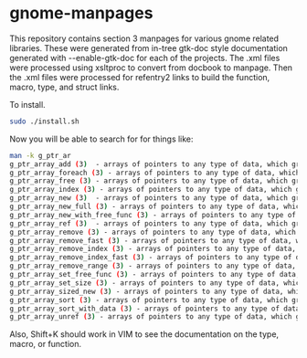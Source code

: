 # gnome-manpages

This repository contains section 3 manpages for various gnome related libraries.
These were generated from in-tree gtk-doc style documentation generated with --enable-gtk-doc for each of the projects.
The .xml files were processed using xsltproc to convert from docbook to manpage.
Then the .xml files were processed for refentry2 links to build the function, macro, type, and struct links.

To install.

```sh
sudo ./install.sh
```

Now you will be able to search for for things like:

```sh
man -k g_ptr_ar
g_ptr_array_add (3)  - arrays of pointers to any type of data, which grow automatically as new elements are added
g_ptr_array_foreach (3) - arrays of pointers to any type of data, which grow automatically as new elements are added
g_ptr_array_free (3) - arrays of pointers to any type of data, which grow automatically as new elements are added
g_ptr_array_index (3) - arrays of pointers to any type of data, which grow automatically as new elements are added
g_ptr_array_new (3)  - arrays of pointers to any type of data, which grow automatically as new elements are added
g_ptr_array_new_full (3) - arrays of pointers to any type of data, which grow automatically as new elements are added
g_ptr_array_new_with_free_func (3) - arrays of pointers to any type of data, which grow automatically as new elements are added
g_ptr_array_ref (3)  - arrays of pointers to any type of data, which grow automatically as new elements are added
g_ptr_array_remove (3) - arrays of pointers to any type of data, which grow automatically as new elements are added
g_ptr_array_remove_fast (3) - arrays of pointers to any type of data, which grow automatically as new elements are added
g_ptr_array_remove_index (3) - arrays of pointers to any type of data, which grow automatically as new elements are added
g_ptr_array_remove_index_fast (3) - arrays of pointers to any type of data, which grow automatically as new elements are added
g_ptr_array_remove_range (3) - arrays of pointers to any type of data, which grow automatically as new elements are added
g_ptr_array_set_free_func (3) - arrays of pointers to any type of data, which grow automatically as new elements are added
g_ptr_array_set_size (3) - arrays of pointers to any type of data, which grow automatically as new elements are added
g_ptr_array_sized_new (3) - arrays of pointers to any type of data, which grow automatically as new elements are added
g_ptr_array_sort (3) - arrays of pointers to any type of data, which grow automatically as new elements are added
g_ptr_array_sort_with_data (3) - arrays of pointers to any type of data, which grow automatically as new elements are added
g_ptr_array_unref (3) - arrays of pointers to any type of data, which grow automatically as new elements are added
```

Also, Shift+K should work in VIM to see the documentation on the type, macro, or function.
